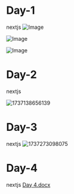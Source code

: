 # Day-1
nextjs
![Image](https://github.com/user-attachments/assets/2fc631a8-bdcc-4b71-8e78-ad969a2af26e)

![Image](https://github.com/user-attachments/assets/9152f50d-106d-4e8b-bc0f-da04c5263fe5)

![Image](https://github.com/user-attachments/assets/63f75164-5450-4e33-a00b-466046309941)

# Day-2
nextjs


![1737138656139](https://github.com/user-attachments/assets/323a9c9a-3884-45ab-98dd-c0cba1bd92a3)
# Day-3
nextjs
![1737273098075](https://github.com/user-attachments/assets/b7f554c2-663e-49f0-b29a-317e719e88ab)

# Day-4
nextjs
[Day 4.docx](https://github.com/user-attachments/files/18559669/Day.4.docx)
